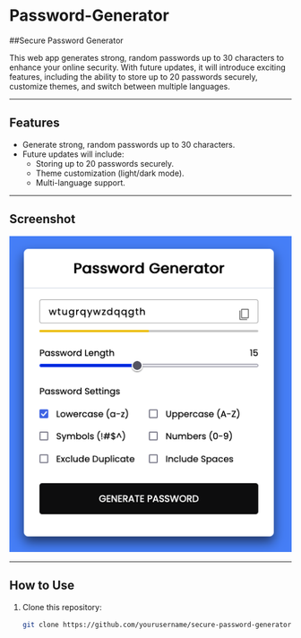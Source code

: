 # Password-Generator

##Secure Password Generator  

This web app generates strong, random passwords up to 30 characters to enhance your online security. With future updates, it will introduce exciting features, including the ability to store up to 20 passwords securely, customize themes, and switch between multiple languages.  

---

## Features  
- Generate strong, random passwords up to 30 characters.  
- Future updates will include:  
  - Storing up to 20 passwords securely.  
  - Theme customization (light/dark mode).  
  - Multi-language support.  

---

## Screenshot  
![Secure Password Generator v1](./Pg_v1.png)  

---

## How to Use  
1. Clone this repository:  
   ```bash  
   git clone https://github.com/yourusername/secure-password-generator.git  

